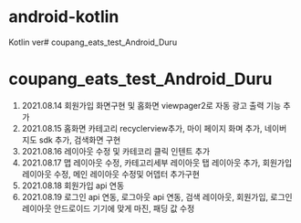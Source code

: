 # android-kotlin

Kotlin ver# coupang_eats_test_Android_Duru
# coupang_eats_test_Android_Duru
1. 2021.08.14
  회원가입 화면구현 및 홈화면 viewpager2로 자동 광고 출력 기능 추가
2. 2021.08.15
  홈화면 카테고리 recyclerview추가, 마이 페이지 화며 추가, 네이버 지도 sdk 추가, 검색화면 구현
3. 2021.08.16
  레이아웃 수정 및 카테코리 클릭 인텐트 추가
4. 2021.08.17
  맵 레이아웃 수정, 카테고리세부 레이아웃 탭 레이아웃 추가, 회원가입 레이아웃 수정, 메인 레이아웃 수정및 어뎁터 추가구현
5. 2021.08.18
  회원가입 api 연동
6. 2021.08.19
  로그인 api 연동, 로그아웃 api 연동, 검색 레이아웃, 회원가입, 로그인 레이아웃 안드로이드 기기에 맞게 마진, 패딩 값 수정  
